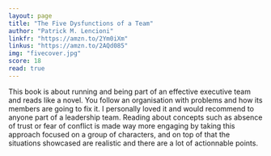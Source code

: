 ```yaml
---
layout: page
title: "The Five Dysfunctions of a Team"
author: "Patrick M. Lencioni"
linkfr: "https://amzn.to/2Ym0iXm"
linkus: "https://amzn.to/2AQd085" 
img: "fivecover.jpg"
score: 18
read: true
---
```


This book is about running and being part of an effective executive team and reads like a novel. You follow an organisation with problems and how its members are going to fix it. I personally loved it and would recommend to anyone part of a leadership team. Reading about concepts such as absence of trust or fear of conflict is made way more engaging by taking this approach focused on a group of characters, and on top of that the situations showcased are realistic and there are a lot of actionnable points.
